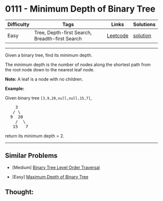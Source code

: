 # 0111 - Minimum Depth of Binary Tree

Difficulty  | Tags | Links | Solutions
----------- | ---- | ----- | -----
Easy | Tree, Depth-first Search, Breadth-first Search | [Leetcode](https://leetcode.com/problems/minimum-depth-of-binary-tree) | [solution](https://leetcode.com/problems/minimum-depth-of-binary-tree/solution/)


-----------

<p>Given a binary tree, find its minimum depth.</p>

<p>The minimum depth is the number of nodes along the shortest path from the root node down to the nearest leaf node.</p>

<p><strong>Note:</strong>&nbsp;A leaf is a node with no children.</p>

<p><strong>Example:</strong></p>

<p>Given binary tree <code>[3,9,20,null,null,15,7]</code>,</p>

<pre>
    3
   / \
  9  20
    /  \
   15   7</pre>

<p>return its minimum&nbsp;depth = 2.</p>


-----------


## Similar Problems

- [Medium] [Binary Tree Level Order Traversal](binary-tree-level-order-traversal)

- [Easy] [Maximum Depth of Binary Tree](maximum-depth-of-binary-tree)




## Thought:
